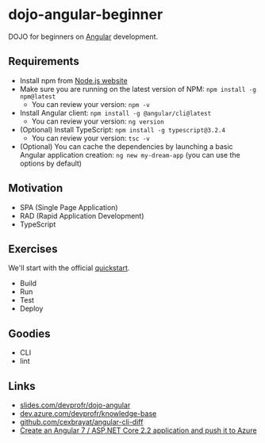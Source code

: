 # dojo-angular-beginner

DOJO for beginners on [Angular](https://angular.io/) development.

## Requirements

- Install npm from [Node.js website](https://nodejs.org/en/)
- Make sure you are running on the latest version of NPM: `npm install -g npm@latest`
  - You can review your version: `npm -v`
- Install Angular client: `npm install -g @angular/cli@latest`
  - You can review your version: `ng version`
- (Optional) Install TypeScript: `npm install -g typescript@3.2.4`
  - You can review your version: `tsc -v`
- (Optional) You can cache the dependencies by launching a basic Angular application creation: `ng new my-dream-app` (you can use the options by default)

## Motivation

- SPA (Single Page Application)
- RAD (Rapid Application Development)
- TypeScript

## Exercises

We'll start with the official [quickstart](https://angular.io/guide/quickstart).

- Build
- Run
- Test
- Deploy

## Goodies

- CLI
- lint

## Links

- [slides.com/devprofr/dojo-angular](https://slides.com/devprofr/dojo-angular)
- [dev.azure.com/devprofr/knowledge-base](https://dev.azure.com/devprofr/knowledge-base/_wiki/wikis/knowledge-base.wiki?wikiVersion=GBwikiMaster&pagePath=%2FDevelopment%2FJavaScript%2FAngular&pageId=157)
- [github.com/cexbrayat/angular-cli-diff](https://github.com/cexbrayat/angular-cli-diff)
- [Create an Angular 7 / ASP.NET Core 2.2 application and push it to Azure](https://blog-bertrand-thomas.devpro.fr/2019/02/03/create-angular-asp-net-core-application-push-azure/)

